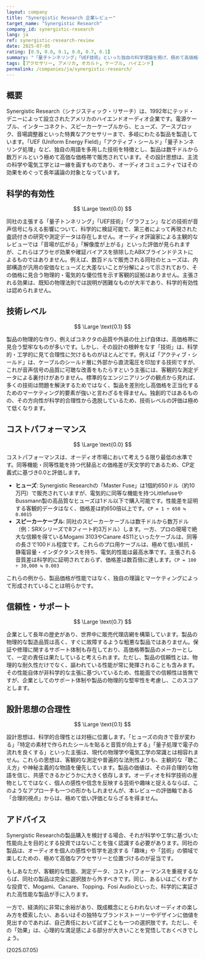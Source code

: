 ```yaml
---
layout: company
title: "Synergistic Research 企業レビュー"
target_name: "Synergistic Research"
company_id: synergistic-research
lang: ja
ref: synergistic-research-review
date: 2025-07-05
rating: [0.9, 0.0, 0.1, 0.0, 0.7, 0.1]
summary: "「量子トンネリング」「UEF技術」といった独自の科学理論を掲げ、極めて高価格帯のケーブルやアクセサリーを展開するオーディオ企業。その製品は、主流の科学・工学の観点からは効果の根拠が不明瞭なものが大半を占める。ブランド価値や主観的な音質評価を信じるユーザーには支持される一方、客観的な性能対価格比はオーディオ市場で最も低い水準にある。購入には、科学的合理性よりも個人の信念が試されると言えるだろう。"
tags: [アクセサリー, アメリカ, オカルト, ケーブル, ハイエンド]
permalink: /companies/ja/synergistic-research/
---
```

## 概要

Synergistic Research（シナジスティック・リサーチ）は、1992年にテッド・デニーによって設立されたアメリカのハイエンドオーディオ企業です。電源ケーブル、インターコネクト、スピーカーケーブルから、ヒューズ、アースブロック、音場調整器といった特異なアクセサリーまで、多岐にわたる製品を製造しています。「UEF (Uniform Energy Field)」「アクティブ・シールド」「量子トンネリング処理」など、独自の用語を多用した技術を特徴とし、製品は数千ドルから数万ドルという極めて高価な価格帯で販売されています。その設計思想は、主流の科学や電気工学とは一線を画すものであり、オーディオコミュニティではその効果をめぐって長年議論の対象となっています。

## 科学的有効性

$$ \Large \text{0.0} $$

同社の主張する「量子トンネリング」「UEF技術」「グラフェン」などの技術が音声信号に与える影響について、科学的に検証可能で、第三者によって再現された査読付きの研究や測定データは存在しません。オーディオ評論家による主観的なレビューでは「音場が広がる」「解像度が上がる」といった評価が見られますが、これらはプラセボ効果や確証バイアスを排除したABXブラインドテストによるものではありません。例えば、数百ドルで販売される同社のヒューズは、内部構造が汎用の安価なヒューズと大差ないことが分解によって示されており、その価格に見合う物理的・電気的な優位性を示す客観的証拠はありません。主張される効果は、既知の物理法則では説明が困難なものが大半であり、科学的有効性は認められません。

## 技術レベル

$$ \Large \text{0.1} $$

製品の物理的な作り、例えばコネクタの品質や外装の仕上げ自体は、高価格帯に見合う堅牢なものが多いです。しかし、その設計の根幹をなす「技術」は、科学的・工学的に見て合理性に欠けるものがほとんどです。例えば「アクティブ・シールド」は、ケーブルのシールド層に外部から直流電圧を印加する技術ですが、これが音声信号の品質に可聴な改善をもたらすという主張には、客観的な測定データによる裏付けがありません。標準的なエンジニアリングの観点から見れば、多くの技術は問題を解決するためではなく、製品を差別化し高価格を正当化するためのマーケティング的要素が強いと言わざるを得ません。独創的ではあるものの、その方向性が科学的合理性から逸脱しているため、技術レベルの評価は極めて低くなります。

## コストパフォーマンス

$$ \Large \text{0.0} $$

コストパフォーマンスは、オーディオ市場において考えうる限り最低の水準です。同等機能・同等性能を持つ代替品との価格差が天文学的であるため、CP定義式に基づき0.0と評価します。

-   **ヒューズ**: Synergistic Researchの「Master Fuse」は1個約650ドル（約10万円）で販売されていますが、電気的に同等な機能を持つLittlefuseやBussmann製の高品質なヒューズは1ドル以下で購入可能です。性能差を証明する客観的データはなく、価格差は約650倍以上です。`CP = 1 ÷ 650 ≒ 0.0015`
-   **スピーカーケーブル**: 同社のスピーカーケーブルは数千ドルから数万ドル（例：SRXシリーズで8フィート約3万ドル）します。一方、プロの現場で絶大な信頼を得ているMogami 3103やCanare 4S11といったケーブルは、同等の長さで100ドル程度です。これらのプロ用ケーブルは、極めて低い抵抗・静電容量・インダクタンスを持ち、電気的性能は最高水準です。主張される音質差は科学的に証明されておらず、価格差は数百倍に達します。`CP = 100 ÷ 30,000 ≒ 0.003`

これらの例から、製品価格が性能ではなく、独自の理論とマーケティングによって形成されていることは明らかです。

## 信頼性・サポート

$$ \Large \text{0.7} $$

企業として長年の歴史があり、世界中に販売代理店網を構築しています。製品の物理的な製造品質は高く、すぐに故障するような粗悪な製品ではありません。保証や修理に関するサポート体制も存在しており、高価格帯製品のメーカーとして、一定の責任は果たしていると考えられます。ただし、製品の信頼性とは、物理的な耐久性だけでなく、謳われている性能が常に発揮されることも含みます。その性能自体が非科学的な主張に基づいているため、性能面での信頼性は皆無ですが、企業としてのサポート体制や製品の物理的な堅牢性を考慮し、このスコアとします。

## 設計思想の合理性

$$ \Large \text{0.1} $$

設計思想は、科学的合理性とは対極に位置します。「ヒューズの向きで音が変わる」「特定の素材で作られたシールを貼ると音質が向上する」「量子処理で電子の流れを良くする」といった主張は、現代の物理学や電気工学の常識とは相容れません。これらの思想は、客観的な測定や普遍的な法則性よりも、主観的な「聴こえ方」や神秘主義的な物語を優先しています。製品の価値は、その非合理的な物語を信じ、共感できるかどうかに大きく依存します。オーディオを科学技術の産物としてではなく、個人の感性や信念を反映する芸術や趣味と捉えるならば、このようなアプローチも一つの形かもしれませんが、本レビューの評価軸である「合理的視点」からは、極めて低い評価とならざるを得ません。

## アドバイス

Synergistic Researchの製品購入を検討する場合、それが科学や工学に基づいた性能向上を目的とする投資ではないことを強く認識する必要があります。同社の製品は、オーディオを個人の感性や哲学を追求する「趣味」や「芸術」の領域で楽しむための、極めて高価なアクセサリーと位置づけるのが妥当です。

もしあなたが、客観的な性能、測定データ、コストパフォーマンスを重視するならば、同社の製品は完全に選択肢から外すべきです。同じ、あるいはごくわずかな投資で、Mogami、Canare、Topping、Fosi Audioといった、科学的に実証された高性能な製品が手に入ります。

一方で、経済的に非常に余裕があり、既成概念にとらわれないオーディオの楽しみ方を模索したい、あるいはその独特なブランドストーリーやデザインに価値を見出すのであれば、自己責任において試すことも一つの選択肢です。ただし、その「効果」は、心理的な満足感による部分が大きいことを覚悟しておくべきでしょう。

(2025.07.05)
